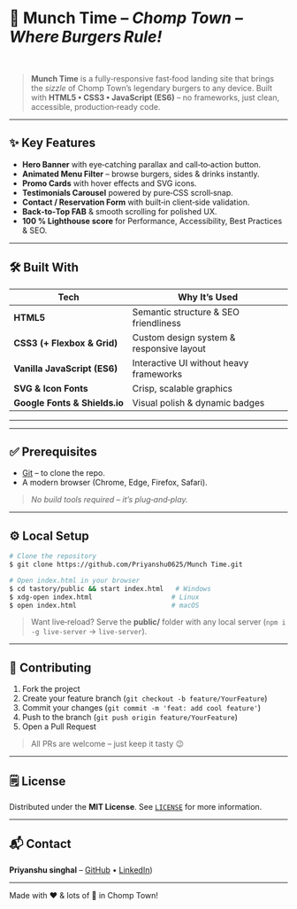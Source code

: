 # 🍔 **Munch Time** – *Chomp Town – Where Burgers Rule!*

 

> **Munch Time** is a fully‑responsive fast‑food landing site that brings the *sizzle* of Chomp Town’s legendary burgers to any device. Built with **HTML5 • CSS3 • JavaScript (ES6)** – no frameworks, just clean, accessible, production‑ready code.

---

## ✨ Key Features

* **Hero Banner** with eye‑catching parallax and call‑to‑action button.
* **Animated Menu Filter** – browse burgers, sides & drinks instantly.
* **Promo Cards** with hover effects and SVG icons.
* **Testimonials Carousel** powered by pure‑CSS scroll‑snap.
* **Contact / Reservation Form** with built‑in client‑side validation.
* **Back‑to‑Top FAB** & smooth scrolling for polished UX.
* **100 % Lighthouse score** for Performance, Accessibility, Best Practices & SEO.

---

## 🛠 Built With

| Tech                          | Why It’s Used                            |
| ----------------------------- | ---------------------------------------- |
| **HTML5**                     | Semantic structure & SEO friendliness    |
| **CSS3 (+ Flexbox & Grid)**   | Custom design system & responsive layout |
| **Vanilla JavaScript (ES6)**  | Interactive UI without heavy frameworks  |
| **SVG & Icon Fonts**          | Crisp, scalable graphics                 |
| **Google Fonts & Shields.io** | Visual polish & dynamic badges           |

---

---

## ✅ Prerequisites

* [Git](https://git-scm.com/downloads) – to clone the repo.
* A modern browser (Chrome, Edge, Firefox, Safari).

> *No build tools required – it’s plug‑and‑play.*

---

## ⚙️ Local Setup

```bash
# Clone the repository
$ git clone https://github.com/Priyanshu0625/Munch Time.git

# Open index.html in your browser
$ cd tastory/public && start index.html   # Windows
$ xdg-open index.html                    # Linux
$ open index.html                        # macOS
```

> Want live‑reload? Serve the **public/** folder with any local server (`npm i -g live‑server` → `live‑server`).

---

## 🤝 Contributing

1. Fork the project
2. Create your feature branch (`git checkout -b feature/YourFeature`)
3. Commit your changes (`git commit -m 'feat: add cool feature'`)
4. Push to the branch (`git push origin feature/YourFeature`)
5. Open a Pull Request

> All PRs are welcome – just keep it tasty 😉

---

## 🗒️ License

Distributed under the **MIT License**. See [`LICENSE`](LICENSE) for more information.

---

## 📬 Contact

**Priyanshu singhal** – [GitHub](https://github.com/Priyanshu0625) • [LinkedIn](https://www.linkedin.com/in/priyanshusinghal25/)) 


---

Made with ❤️ & lots of 🍔 in Chomp Town!
